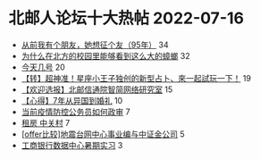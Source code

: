 # 北邮人论坛十大热帖 2022-07-16

- [从前我有个朋友，她想征个友（95年）](https://bbs.byr.cn/article/Friends/2027691) 34
- [为什么在北方的校园里能够看到这么大的蟑螂](https://bbs.byr.cn/article/Picture/3325220) 32
- [今天几号](https://bbs.byr.cn/article/Talking/6355893) 20
- [【转】超神准！星座小王子独创的新型占卜、來一起試玩一下！](https://bbs.byr.cn/article/Constellations/326533) 19
- [【欢迎选报】北邮信通院智简网络研究室](https://bbs.byr.cn/article/AimGraduate/1217975) 15
- [【心得】7年从异国到婚礼](https://bbs.byr.cn/article/Feeling/3184946) 10
- [当前疫情防控公务员如何政审](https://bbs.byr.cn/article/CivilServant/49008) 7
- [租房 中关村](https://bbs.byr.cn/article/Home/133610) 7
- [[offer比较]地震台网中心事业编与中证金公司](https://bbs.byr.cn/article/WorkLife/1188965) 5
- [工商银行数据中心暑期实习](https://bbs.byr.cn/article/Job/2167939) 3


